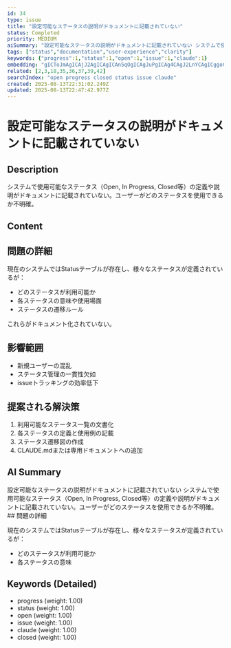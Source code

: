 ```yaml
---
id: 34
type: issue
title: "設定可能なステータスの説明がドキュメントに記載されていない"
status: Completed
priority: MEDIUM
aiSummary: "設定可能なステータスの説明がドキュメントに記載されていない システムで使用可能なステータス（Open, In Progress, Closed等）の定義や説明がドキュメントに記載されていない。ユーザーがどのステータスを使用できるか不明確。 ## 問題の詳細\n\n現在のシステムではStatusテーブルが存在し、様々なステータスが定義されているが：\n- どのステータスが利用可能か\n- 各ステータスの意味"
tags: ["status","documentation","user-experience","clarity"]
keywords: {"progress":1,"status":1,"open":1,"issue":1,"claude":1}
embedding: "gICToJmAgICAjJ2AgICAgICAn5qOgICAgJuPgICAg4CAgJ2LnYCAgICggoCAgJKAgICPgJ+AgICAloGAgICfgICAgYSUgICAgIaAgICAnoCAgIKAhYCAgICShICAgJCAgICAh4CAgICAg5OAgICCgICAhJeKgICAgICfgICAgYA="
related: [2,3,18,35,36,37,39,42]
searchIndex: "open progress closed status issue claude"
created: 2025-08-13T22:31:02.249Z
updated: 2025-08-13T22:47:42.977Z
---
```


# 設定可能なステータスの説明がドキュメントに記載されていない

## Description

システムで使用可能なステータス（Open, In Progress, Closed等）の定義や説明がドキュメントに記載されていない。ユーザーがどのステータスを使用できるか不明確。

## Content

## 問題の詳細

現在のシステムではStatusテーブルが存在し、様々なステータスが定義されているが：
- どのステータスが利用可能か
- 各ステータスの意味や使用場面
- ステータスの遷移ルール

これらがドキュメント化されていない。

## 影響範囲
- 新規ユーザーの混乱
- ステータス管理の一貫性欠如
- issueトラッキングの効率低下

## 提案される解決策
1. 利用可能なステータス一覧の文書化
2. 各ステータスの定義と使用例の記載
3. ステータス遷移図の作成
4. CLAUDE.mdまたは専用ドキュメントへの追加

## AI Summary

設定可能なステータスの説明がドキュメントに記載されていない システムで使用可能なステータス（Open, In Progress, Closed等）の定義や説明がドキュメントに記載されていない。ユーザーがどのステータスを使用できるか不明確。 ## 問題の詳細

現在のシステムではStatusテーブルが存在し、様々なステータスが定義されているが：
- どのステータスが利用可能か
- 各ステータスの意味

## Keywords (Detailed)

- progress (weight: 1.00)
- status (weight: 1.00)
- open (weight: 1.00)
- issue (weight: 1.00)
- claude (weight: 1.00)
- closed (weight: 1.00)

